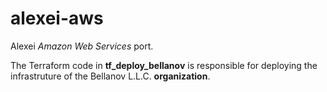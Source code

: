 # alexei-aws

Alexei *Amazon Web Services* port.

The Terraform code in **tf_deploy_bellanov** is responsible for deploying the infrastruture of the Bellanov L.L.C. **organization**.

